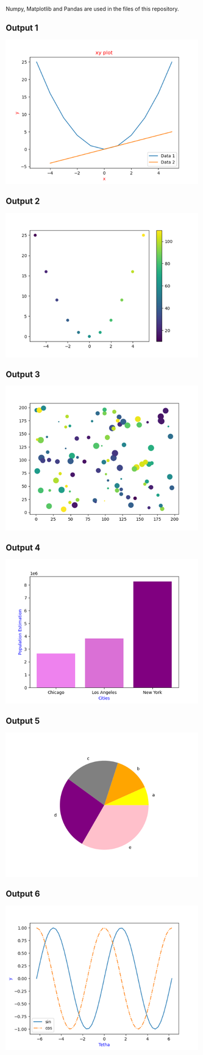 Numpy, Matplotlib and Pandas are used in the files of this repository.


## Output 1
![](Pics/1.png)

## Output 2
![](Pics/2.png)

## Output 3
![](Pics/3.png)

## Output 4
![](Pics/4.png)

## Output 5
![](Pics/5.png)

## Output 6
![](pics/6.png)

